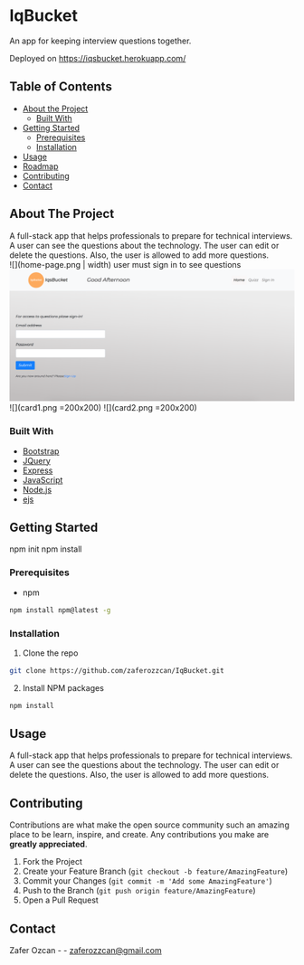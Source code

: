 # IqBucket

An app for keeping interview questions together.

Deployed on https://iqsbucket.herokuapp.com/

<!-- TABLE OF CONTENTS -->

## Table of Contents

- [About the Project](#about-the-project)
  - [Built With](#built-with)
- [Getting Started](#getting-started)
  - [Prerequisites](#prerequisites)
  - [Installation](#installation)
- [Usage](#usage)
- [Roadmap](#roadmap)
- [Contributing](#contributing)
- [Contact](#contact)

<!-- ABOUT THE PROJECT -->

## About The Project

A full-stack app that helps professionals to prepare for technical interviews. A user can see the questions about the technology. The user can edit or delete the questions.
Also, the user is allowed to add more questions.  
![](home-page.png | width)
user must sign in to see questions
![](sign-in.png)
![](card1.png =200x200)
![](card2.png =200x200)

### Built With

- [Bootstrap](https://getbootstrap.com)
- [JQuery](https://jquery.com)
- [Express](https://expressjs.com/en/4x/api.html)
- [JavaScript](https://expressjs.com/en/4x/api.html)
- [Node.js](j)
- [ejs](k)

<!-- GETTING STARTED -->

## Getting Started

npm init
npm install

### Prerequisites

- npm

```sh
npm install npm@latest -g
```

### Installation

1. Clone the repo

```sh
git clone https://github.com/zaferozzcan/IqBucket.git
```

2. Install NPM packages

```sh
npm install
```

<!-- USAGE EXAMPLES -->

## Usage

A full-stack app that helps professionals to prepare for technical interviews. A user can see the questions about the technology. The user can edit or delete the questions.
Also, the user is allowed to add more questions.

<!-- CONTRIBUTING -->

## Contributing

Contributions are what make the open source community such an amazing place to be learn, inspire, and create. Any contributions you make are **greatly appreciated**.

1. Fork the Project
2. Create your Feature Branch (`git checkout -b feature/AmazingFeature`)
3. Commit your Changes (`git commit -m 'Add some AmazingFeature'`)
4. Push to the Branch (`git push origin feature/AmazingFeature`)
5. Open a Pull Request

<!-- CONTACT -->

## Contact

Zafer Ozcan - - zaferozzcan@gmail.com
